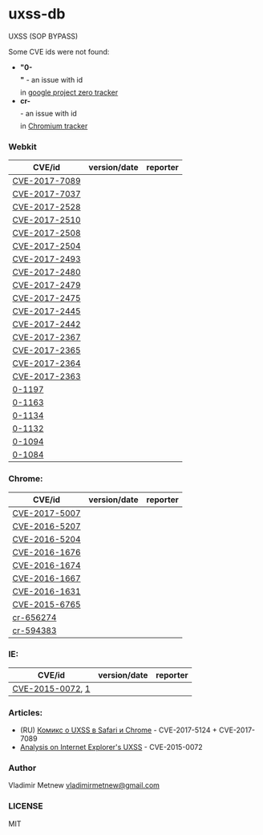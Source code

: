 # uxss-db

UXSS (SOP BYPASS)

Some CVE ids were not found:
- **"0-$$$$"** - an issue with id *$$$$* in [google project zero tracker](https://bugs.chromium.org/p/project-zero/issues/list)
- **cr-$$$$** - an issue with id *$$$$* in [Chromium tracker](https://bugs.chromium.org/p/chromium/issues/list)

### Webkit

| CVE/id    | version/date  | reporter  |
|---------- |-------------- | --------- |
| [CVE-2017-7089](https://github.com/Bo0oM/CVE-2017-7089) | | |
| [CVE-2017-7037](./webkit/CVE-2017-7037) | | |
| [CVE-2017-2528](./webkit/CVE-2017-2528) | | |
| [CVE-2017-2510](./webkit/CVE-2017-2510) | | |
| [CVE-2017-2508](./webkit/CVE-2017-2508) | | |
| [CVE-2017-2504](./webkit/CVE-2017-2504) | | |
| [CVE-2017-2493](./webkit/CVE-2017-2493) | | |
| [CVE-2017-2480](./webkit/CVE-2017-2480) | | |
| [CVE-2017-2479](./webkit/CVE-2017-2479) | | |
| [CVE-2017-2475](./webkit/CVE-2017-2475) | | |
| [CVE-2017-2445](./webkit/CVE-2017-2445) | | |
| [CVE-2017-2442](./webkit/CVE-2017-2442) | | |
| [CVE-2017-2367](./webkit/CVE-2017-2367) | | |
| [CVE-2017-2365](./webkit/CVE-2017-2365) | | |
| [CVE-2017-2364](./webkit/CVE-2017-2364) | | |
| [CVE-2017-2363](./webkit/CVE-2017-2363) | | |
| [0-1197](./webkit/0-1197)| | |
| [0-1163](./webkit/0-1163)| | |
| [0-1134](./webkit/0-1134)| | |
| [0-1132](./webkit/0-1132)| | |
| [0-1094](./webkit/0-1094)| | |
| [0-1084](./webkit/0-1084)| | |


### Chrome:
| CVE/id  | version/date  | reporter  |
|---------- |--------- | --------- |
| [CVE-2017-5007](./chrome/CVE-2017-5007) | | |
| [CVE-2016-5207](./chrome/CVE-2016-5207) | | |
| [CVE-2016-5204](./chrome/CVE-2016-5204) | | |
| [CVE-2016-1676](./chrome/CVE-2016-1676) | | |
| [CVE-2016-1674](./chrome/CVE-2016-1674) | | |
| [CVE-2016-1667](./chrome/CVE-2016-1667) | | |
| [CVE-2016-1631](./chrome/CVE-2016-1631) | | |
| [CVE-2015-6765](./chrome/CVE-2015-6765) | | |
| [cr-656274](./chrome/cr-656274) | | |
| [cr-594383](./chrome/cr-594383) | | |

### IE:
| CVE/id  | version/date  | reporter  |
|---------- |--------- | --------- |
| [CVE-2015-0072](https://github.com/dbellavista/uxss-poc), [1](https://github.com/wjessop/UXSS_PoC) | | |


### Articles:
- (RU) [Комикс о UXSS в Safari и Chrome](https://bo0om.ru/chrome-and-safari-uxss) - CVE-2017-5124 + CVE-2017-7089
- [Analysis on Internet Explorer's UXSS](https://blog.innerht.ml/ie-uxss/) - CVE-2015-0072

### Author
Vladimir Metnew <vladimirmetnew@gmail.com>

### LICENSE
MIT
